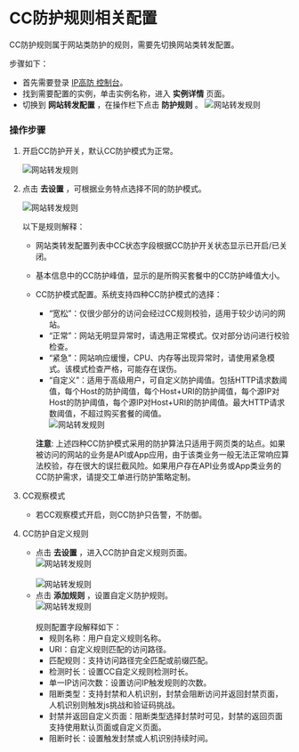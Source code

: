 # CC防护规则相关配置
CC防护规则属于网站类防护的规则，需要先切换网站类转发配置。

步骤如下：

- 首先需要登录 [IP高防 控制台](https://ip-anti-console.jdcloud.com/instancelist)。
- 找到需要配置的实例，单击实例名称，进入 **实例详情** 页面。
- 切换到 **网站转发配置** ，在操作栏下点击 **防护规则** 。
    ![网站转发规则](https://github.com/jdcloudcom/cn/blob/edit/image/Advanced%20Anti-DDoS/web-rule%2009.png)

### 操作步骤

1. 开启CC防护开关，默认CC防护模式为正常。

    ![网站转发规则](https://github.com/jdcloudcom/cn/blob/edit/image/Advanced%20Anti-DDoS/web-rule%2010.png)

2. 点击 **去设置** ，可根据业务特点选择不同的防护模式。

    ![网站转发规则](https://github.com/jdcloudcom/cn/blob/edit/image/Advanced%20Anti-DDoS/CC%20rules%2002.png)

    以下是规则解释：
    
    * 网站类转发配置列表中CC状态字段根据CC防护开关状态显示已开启/已关闭。
    * 基本信息中的CC防护峰值，显示的是所购买套餐中的CC防护峰值大小。
    * CC防护模式配置。系统支持四种CC防护模式的选择：
    
         - “宽松”：仅很少部分的访问会经过CC规则校验，适用于较少访问的网站。
         - “正常”：网站无明显异常时，请选用正常模式。仅对部分访问进行校验检查。
         - “紧急”：网站响应缓慢，CPU、内存等出现异常时，请使用紧急模式。该模式检查严格，可能存在误伤。
         - “自定义”：适用于高级用户，可自定义防护阈值。包括HTTP请求数阈值，每个Host的防护阈值，每个Host+URI的防护阈值，每个源IP对Host的防护阈值，每个源IP对Host+URI的防护阈值。最大HTTP请求数阈值，不超过购买套餐的阈值。</br>
         ![网站转发规则](https://github.com/jdcloudcom/cn/blob/edit/image/Advanced%20Anti-DDoS/CC%20rules%2003.png)
         
         **注意**: 上述四种CC防护模式采用的防护算法只适用于网页类的站点。如果被访问的网站的业务是API或App应用，由于该类业务一般无法正常响应算法校验，存在很大的误拦截风险。如果用户存在API业务或App类业务的CC防护需求，请提交工单进行防护策略定制。

3. CC观察模式

    * 若CC观察模式开启，则CC防护只告警，不防御。

4. CC防护自定义规则

    * 点击 **去设置** ，进入CC防护自定义规则页面。</br>
    ![网站转发规则](https://github.com/jdcloudcom/cn/blob/edit/image/Advanced%20Anti-DDoS/CC%20rules%2005.png) </br>  
    ![网站转发规则](https://github.com/jdcloudcom/cn/blob/edit/image/Advanced%20Anti-DDoS/CC%20rules%2004.png) </br>  
    * 点击 **添加规则** ，设置自定义防护规则。</br>
    ![网站转发规则](https://github.com/jdcloudcom/cn/blob/edit/image/Advanced%20Anti-DDoS/CC%20rules%2006.png) </br>  
    规则配置字段解释如下：
         - 规则名称：用户自定义规则名称。
         - URI：自定义规则匹配的访问路径。
         - 匹配规则：支持访问路径完全匹配或前缀匹配。
         - 检测时长：设置CC自定义规则检测时长。
         - 单一IP访问次数：设置访问IP触发规则的次数。
         - 阻断类型：支持封禁和人机识别，封禁会阻断访问并返回封禁页面，人机识别则触发js挑战和验证码挑战。
         - 封禁并返回自定义页面：阻断类型选择封禁时可见，封禁的返回页面支持使用默认页面或自定义页面。
         - 阻断时长：设置触发封禁或人机识别持续时间。
